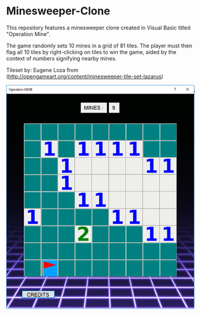 # Minesweeper-Clone

This repository features a minesweeper clone created in Visual Basic titled "Operation Mine".

The game randomly sets 10 mines in a grid of 81 tiles. The player must then flag all 10 tiles by right-clicking on tiles to win the game,  aided by the context of numbers signifying nearby mines.

Tileset by: Eugene Loza from (http://opengameart.org/content/minesweeper-tile-set-lazarus)

![screenshot](https://github.com/Abdallah-Aburezeq/Minesweeper-Clone/blob/master/Screenshots/minesweeper_github.PNG)
